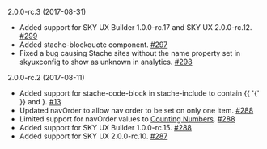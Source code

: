 <stache
  pageTitle="August"
  navOrder="90"
  showTableOfContents="true">

  <stache-page-anchor>
    2.0.0-rc.3 (2017-08-31)
  </stache-page-anchor>

  <ul>
    <li>
      Added support for SKY UX Builder
      <stache-code>1.0.0-rc.17</stache-code> and SKY UX
      <stache-code>2.0.0-rc.12</stache-code>.
      <a href="https://github.com/blackbaud/stache2/pull/299">#299 <i class="fa fa-external-link" aria-hidden="true"></i></a>
    </li>
    <li>
      Added
      <stache-code>stache-blockquote</stache-code> component.
      <a href="https://github.com/blackbaud/stache2/pull/297">#297 <i class="fa fa-external-link" aria-hidden="true"></i></a>
    </li>
    <li>
      Fixed a bug causing Stache sites without the
      <stache-code>name</stache-code> property set in
      <stache-code>skyuxconfig</stache-code> to show as
      <stache-code>unknown</stache-code> in analytics.
      <a href="https://github.com/blackbaud/stache2/pull/298">#298 <i class="fa fa-external-link" aria-hidden="true"></i></a>
    </li>
  </ul>

  <stache-page-anchor>
    2.0.0-rc.2 (2017-08-11)
  </stache-page-anchor>
  <ul>
    <li>
      Added support for
      <stache-code>stache-code-block</stache-code> in
      <stache-code>stache-include</stache-code> to contain
      <stache-code>{{ '{' }}</stache-code> and
      <stache-code>}</stache-code>.
      <a href="https://github.com/blackbaud/skyux-builder-plugin-stache/pull/13">#13 <i class="fa fa-external-link" aria-hidden="true"></i></a>
    </li>
    <li>
      Updated
      <stache-code>navOrder</stache-code> to allow nav order to be set on only one item.
      <a href="https://github.com/blackbaud/stache2/pull/288">#288 <i class="fa fa-external-link" aria-hidden="true"></i></a>
    </li>
    <li>
      Limited support for
      <stache-code>navOrder</stache-code> values to
      <a href="https://www.mathsisfun.com/definitions/counting-number.html">Counting Numbers</a>.
      <a href="https://github.com/blackbaud/stache2/pull/288">#288 <i class="fa fa-external-link" aria-hidden="true"></i></a>
    </li>
    <li>
      Added support for SKY UX Builder
      <stache-code>1.0.0-rc.15</stache-code>.
      <a href="https://github.com/blackbaud/stache2/pull/288">#288 <i class="fa fa-external-link" aria-hidden="true"></i></a>
    </li>
    <li>
      Added support for SKY UX
      <stache-code>2.0.0-rc.10</stache-code>.
      <a href="https://github.com/blackbaud/stache2/pull/2887">#287 <i class="fa fa-external-link" aria-hidden="true"></i></a>
    </li>
  </ul>
</stache>
